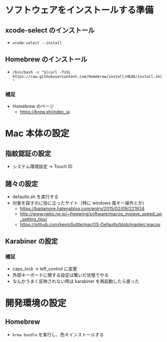 # ソフトウェアをインストールする準備
## xcode-select のインストール
- `xcode-select --install`

## Homebrew のインストール
- `/bin/bash -c "$(curl -fsSL https://raw.githubusercontent.com/Homebrew/install/HEAD/install.sh)"`

### 補足
- Homebrew のページ
  - https://brew.sh/index_ja

# Mac 本体の設定
## 指紋認証の設定
- システム環境設定 → Touch ID

## 諸々の設定
- defaults.sh を実行する
- 対象を探すのに役に立ったサイト（特に windows 風キー操作とか）
  - https://baqamore.hatenablog.com/entry/2015/02/09/221934
  - http://www.neko.ne.jp/~freewing/software/macos_mojave_speed_up_setting_tips/
  - https://github.com/kevinSuttle/macOS-Defaults/blob/master/.macos

## Karabiner の設定
### 補足
- caps_lock → left_control に変更
- 外部キーボードに関する設定は繋いだ状態でやる
- なんかうまく反映されない時は karabiner を再起動したら直った

# 開発環境の設定
## Homebrew
- `brew bundle` を実行し、色々インストールする
